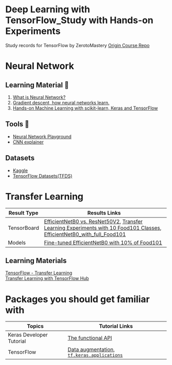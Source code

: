 # Deep Learning with TensorFlow_Study with Hands-on Experiments
Study records for TensorFlow by ZerotoMastery
[Origin Course Repo](https://github.com/mrdbourke/tensorflow-deep-learning)

# Neural Network
 ## Learning Material 📗
 1. [What is Neural Network?](https://www.youtube.com/watch?v=aircAruvnKk)
 2. [Gradient descent, how neural networks learn.](https://www.youtube.com/watch?v=IHZwWFHWa-w)
 3. [Hands-on Machine Learning with scikit-learn, Keras and TensorFlow](https://www.oreilly.com/library/view/hands-on-machine-learning/9781492032632/)

## Tools 🔧
* [Neural Network Playground](https://playground.tensorflow.org/#activation=tanh&batchSize=10&dataset=circle&regDataset=reg-plane&learningRate=0.03&regularizationRate=0&noise=0&networkShape=4,2&seed=0.07411&showTestData=false&discretize=false&percTrainData=50&x=true&y=true&xTimesY=false&xSquared=false&ySquared=false&cosX=false&sinX=false&cosY=false&sinY=false&collectStats=false&problem=classification&initZero=false&hideText=false)
* [CNN explainer](https://poloclub.github.io/cnn-explainer/#article-convolution)

## Datasets
* [Kaggle](https://www.kaggle.com/datasets)
* [TensorFlow Datasets(TFDS)](https://www.tensorflow.org/datasets)

# Transfer Learning
| Result Type | Results Links |
| ------ | -------------- |
|TensorBoard | [EfficientNetB0 vs. ResNet50V2](https://tensorboard.dev/experiment/aJUqjNfOTdmzOI6Ve0HR1Q/#scalars), [Transfer Learning Experiments with 10 Food101 Classes](https://tensorboard.dev/experiment/ROOFkeT1TBKHpzpqFoRatQ/#scalars), [EfficientNetB0_with_full_Food101](https://tensorboard.dev/experiment/kIo72WbGQ5ODUwnjBZW0Kw/#scalars)|
| Models | [Fine-tuned EfficientNetB0 with 10% of Food101](https://drive.google.com/drive/folders/1QlFZblJZpa1PzxFeO1COvlpRcDK0GAEq)

## Learning Materials
[TensorFlow - Transfer Learning](https://www.tensorflow.org/tutorials/images/transfer_learning)  
[Transfer Learning with TensorFlow Hub](https://www.tensorflow.org/tutorials/images/transfer_learning_with_hub)

# Packages you should get familiar with
| Topics | Tutorial Links |
| ------ | -------------- |
| Keras Developer Tutorial| [The functional API](https://keras.io/guides/functional_api/#the-functional-api)|
| TensorFlow | [Data augmentation](https://www.tensorflow.org/tutorials/images/data_augmentation),  [`tf.keras.applications`](https://www.tensorflow.org/api_docs/python/tf/keras/applications)|
